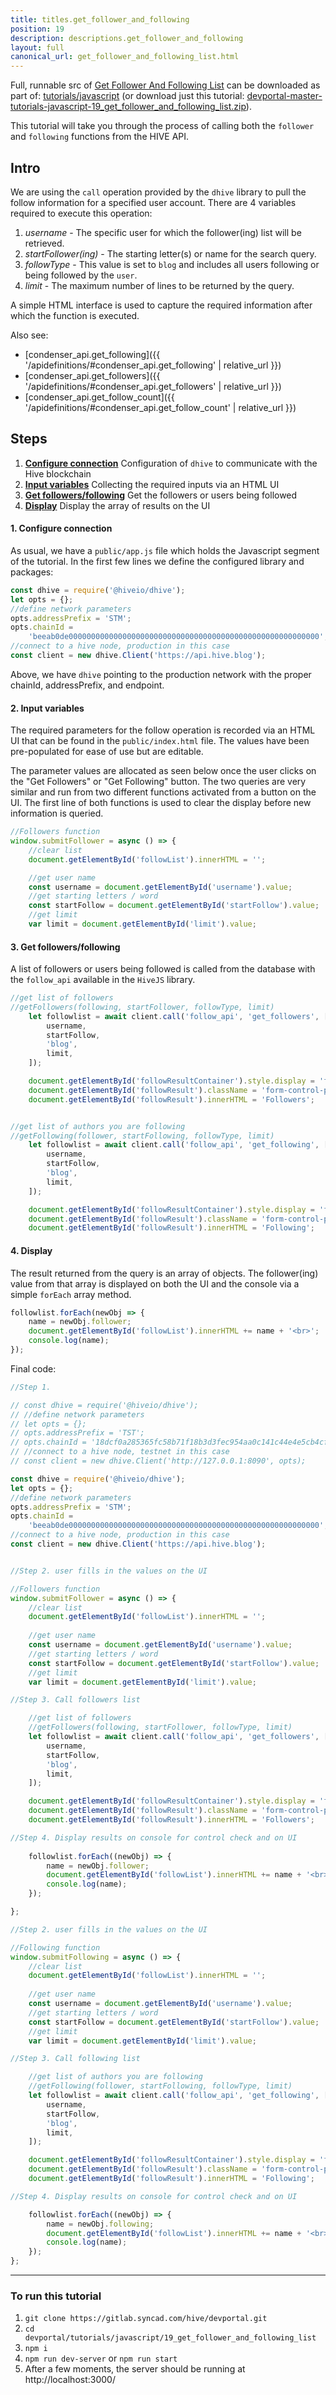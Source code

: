 ```yaml
---
title: titles.get_follower_and_following
position: 19
description: descriptions.get_follower_and_following
layout: full
canonical_url: get_follower_and_following_list.html
---
```

Full, runnable src of [Get Follower And Following List](https://gitlab.syncad.com/hive/devportal/-/tree/master/tutorials/javascript/19_get_follower_and_following_list) can be downloaded as part of: [tutorials/javascript](https://gitlab.syncad.com/hive/devportal/-/tree/master/tutorials/javascript) (or download just this tutorial: [devportal-master-tutorials-javascript-19_get_follower_and_following_list.zip](https://gitlab.syncad.com/hive/devportal/-/archive/master/devportal-master.zip?path=tutorials/javascript/19_get_follower_and_following_list)).

This tutorial will take you through the process of calling both the `follower` and `following` functions from the HIVE API.

## Intro

We are using the `call` operation provided by the `dhive` library to pull the follow information for a specified user account. There are 4 variables required to execute this operation:

1.  _username_ - The specific user for which the follower(ing) list will be retrieved.
2.  _startFollower(ing)_ - The starting letter(s) or name for the search query.
3.  _followType_ - This value is set to `blog` and includes all users following or being followed by the `user`.
4.  _limit_ - The maximum number of lines to be returned by the query.

A simple HTML interface is used to capture the required information after which the function is executed.

Also see:
* [condenser_api.get_following]({{ '/apidefinitions/#condenser_api.get_following' | relative_url }})
* [condenser_api.get_followers]({{ '/apidefinitions/#condenser_api.get_followers' | relative_url }})
* [condenser_api.get_follow_count]({{ '/apidefinitions/#condenser_api.get_follow_count' | relative_url }})

## Steps

1.  [**Configure connection**](#connection) Configuration of `dhive` to communicate with the Hive blockchain
2.  [**Input variables**](#input) Collecting the required inputs via an HTML UI
3.  [**Get followers/following**](#query) Get the followers or users being followed
4.  [**Display**](#display) Display the array of results on the UI

#### 1. Configure connection<a name="connection"></a>

As usual, we have a `public/app.js` file which holds the Javascript segment of the tutorial. In the first few lines we define the configured library and packages:

```javascript
const dhive = require('@hiveio/dhive');
let opts = {};
//define network parameters
opts.addressPrefix = 'STM';
opts.chainId =
    'beeab0de00000000000000000000000000000000000000000000000000000000';
//connect to a hive node, production in this case
const client = new dhive.Client('https://api.hive.blog');
```

Above, we have `dhive` pointing to the production network with the proper chainId, addressPrefix, and endpoint.

#### 2. Input variables<a name="input"></a>

The required parameters for the follow operation is recorded via an HTML UI that can be found in the `public/index.html` file. The values have been pre-populated for ease of use but are editable.

The parameter values are allocated as seen below once the user clicks on the "Get Followers" or "Get Following" button.
The two queries are very similar and run from two different functions activated from a button on the UI. The first line of both functions is used to clear the display before new information is queried.

```javascript
//Followers function
window.submitFollower = async () => {
    //clear list
    document.getElementById('followList').innerHTML = '';

    //get user name
    const username = document.getElementById('username').value;
    //get starting letters / word
    const startFollow = document.getElementById('startFollow').value;
    //get limit
    var limit = document.getElementById('limit').value;
```

#### 3. Get followers/following<a name="query"></a>

A list of followers or users being followed is called from the database with the `follow_api` available in the `HiveJS` library.

```javascript
//get list of followers
//getFollowers(following, startFollower, followType, limit)
    let followlist = await client.call('follow_api', 'get_followers', [
        username,
        startFollow,
        'blog',
        limit,
    ]);

    document.getElementById('followResultContainer').style.display = 'flex';
    document.getElementById('followResult').className = 'form-control-plaintext alert alert-success';
    document.getElementById('followResult').innerHTML = 'Followers';


//get list of authors you are following
//getFollowing(follower, startFollowing, followType, limit)
    let followlist = await client.call('follow_api', 'get_following', [
        username,
        startFollow,
        'blog',
        limit,
    ]);

    document.getElementById('followResultContainer').style.display = 'flex';
    document.getElementById('followResult').className = 'form-control-plaintext alert alert-success';
    document.getElementById('followResult').innerHTML = 'Following';

```

#### 4. Display<a name="display"></a>

The result returned from the query is an array of objects. The follower(ing) value from that array is displayed on both the UI and the console via a simple `forEach` array method.

```javascript
followlist.forEach(newObj => {
    name = newObj.follower;
    document.getElementById('followList').innerHTML += name + '<br>';
    console.log(name);
});
```

Final code:

```javascript
//Step 1.

// const dhive = require('@hiveio/dhive');
// //define network parameters
// let opts = {};
// opts.addressPrefix = 'TST';
// opts.chainId = '18dcf0a285365fc58b71f18b3d3fec954aa0c141c44e4e5cb4cf777b9eab274e';
// //connect to a hive node, testnet in this case
// const client = new dhive.Client('http://127.0.0.1:8090', opts);

const dhive = require('@hiveio/dhive');
let opts = {};
//define network parameters
opts.addressPrefix = 'STM';
opts.chainId =
    'beeab0de00000000000000000000000000000000000000000000000000000000';
//connect to a hive node, production in this case
const client = new dhive.Client('https://api.hive.blog');


//Step 2. user fills in the values on the UI

//Followers function
window.submitFollower = async () => {
    //clear list
    document.getElementById('followList').innerHTML = '';
    
    //get user name
    const username = document.getElementById('username').value;
    //get starting letters / word
    const startFollow = document.getElementById('startFollow').value;
    //get limit
    var limit = document.getElementById('limit').value;

//Step 3. Call followers list

    //get list of followers
    //getFollowers(following, startFollower, followType, limit)
    let followlist = await client.call('follow_api', 'get_followers', [
        username,
        startFollow,
        'blog',
        limit,
    ]);

    document.getElementById('followResultContainer').style.display = 'flex';
    document.getElementById('followResult').className = 'form-control-plaintext alert alert-success';
    document.getElementById('followResult').innerHTML = 'Followers';

//Step 4. Display results on console for control check and on UI
    
    followlist.forEach((newObj) => {
        name = newObj.follower;
        document.getElementById('followList').innerHTML += name + '<br>';
        console.log(name);
    });

};

//Step 2. user fills in the values on the UI

//Following function
window.submitFollowing = async () => {
    //clear list
    document.getElementById('followList').innerHTML = '';
    
    //get user name
    const username = document.getElementById('username').value;
    //get starting letters / word
    const startFollow = document.getElementById('startFollow').value;
    //get limit
    var limit = document.getElementById('limit').value;

//Step 3. Call following list

    //get list of authors you are following
    //getFollowing(follower, startFollowing, followType, limit)
    let followlist = await client.call('follow_api', 'get_following', [
        username,
        startFollow,
        'blog',
        limit,
    ]);

    document.getElementById('followResultContainer').style.display = 'flex';
    document.getElementById('followResult').className = 'form-control-plaintext alert alert-success';
    document.getElementById('followResult').innerHTML = 'Following';

//Step 4. Display results on console for control check and on UI

    followlist.forEach((newObj) => {
        name = newObj.following;
        document.getElementById('followList').innerHTML += name + '<br>';
        console.log(name);
    });
};

```

---

### To run this tutorial

1. `git clone https://gitlab.syncad.com/hive/devportal.git`
2. `cd devportal/tutorials/javascript/19_get_follower_and_following_list`
3. `npm i`
4. `npm run dev-server` or `npm run start`
5. After a few moments, the server should be running at http://localhost:3000/
